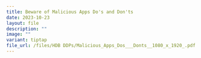 ```yaml
---
title: Beware of Malicious Apps Do's and Don'ts
date: 2023-10-23
layout: file
description: ""
image: ""
variant: tiptap
file_url: /files/HDB DDPs/Malicious_Apps_Dos___Donts__1080_x_1920_.pdf
---
```

